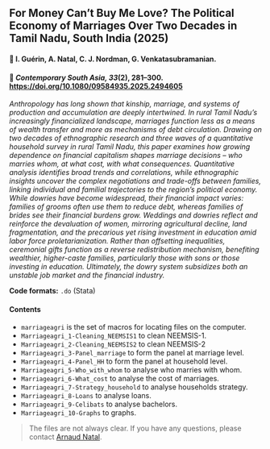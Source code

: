 ## For Money Can’t Buy Me Love? The Political Economy of Marriages Over Two Decades in Tamil Nadu, South India (2025)

#### :raising_hand: I. Guérin, A. Natal, C. J. Nordman, G. Venkatasubramanian.

#### :newspaper: *Contemporary South Asia, 33*(2), 281–300. https://doi.org/10.1080/09584935.2025.2494605

*Anthropology has long shown that kinship, marriage, and systems of production and accumulation are deeply intertwined. In rural Tamil Nadu’s increasingly financialized landscape, marriages function less as a means of wealth transfer and more as mechanisms of debt circulation. Drawing on two decades of ethnographic research and three waves of a quantitative household survey in rural Tamil Nadu, this paper examines how growing dependence on financial capitalism shapes marriage decisions – who marries whom, at what cost, with what consequences. Quantitative analysis identifies broad trends and correlations, while ethnographic insights uncover the complex negotiations and trade-offs between families, linking individual and familial trajectories to the region’s political economy. While dowries have become widespread, their financial impact varies: families of grooms often use them to reduce debt, whereas families of brides see their financial burdens grow. Weddings and dowries reflect and reinforce the devaluation of women, mirroring agricultural decline, land fragmentation, and the precarious yet rising investment in education amid labor force proletarianization. Rather than offsetting inequalities, ceremonial gifts function as a reverse redistribution mechanism, benefiting wealthier, higher-caste families, particularly those with sons or those investing in education. Ultimately, the dowry system subsidizes both an unstable job market and the financial industry.*

**Code formats:** `.do` (Stata)

#### Contents

* `marriageagri`  is the set of macros for locating files on the computer.
* `Marriageagri_1-Cleaning_NEEMSIS1` to clean NEEMSIS-1.
* `Marriageagri_2-Cleaning_NEEMSIS2` to clean NEEMSIS-2
* `Marriageagri_3-Panel_marriage` to form the panel at marriage level.
* `Marriageagri_4-Panel_HH` to form the panel at household level.
* `Marriageagri_5-Who_with_whom` to analyse who marries with whom.
* `Marriageagri_6-What_cost` to analyse the cost of marriages.
* `Marriageagri_7-Strategy_household` to analyse households strategy.
* `Marriageagri_8-Loans` to analyse loans.
* `Marriageagri_9-Celibats` to analyse bachelors.
* `Marriageagri_10-Graphs` to graphs.

> The files are not always clear. If you have any questions, please contact [Arnaud Natal](https://neemsis.hypotheses.org/team/arnaud-natal).
